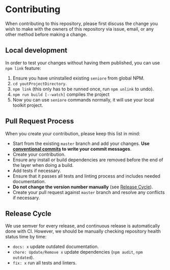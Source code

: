 # Contributing

When contributing to this repository, please first discuss the change you wish
to make with the owners of this repository via issue, email, or any other
method before making a change.

## Local development

In order to test your changes without having them published, you can use
`npm link` feature:

1. Ensure you have uninstalled existing `seniore` from global NPM.
2. `cd youtProjectDirectory`.
3. `npm link` (this only has to be runned once, run `npm unlink` to undo).
4. `npm run build [--watch]` compiles the project
5. Now you can use `seniore` commands normally, it will use your local toolkit
   project.

## Pull Request Process

When you create your contribution, please keep this list in mind:

- Start from the existing `master` branch and add your changes.
  **Use [conventional commits][1] to write your commit messages**.
- Create your contribution.
- Ensure any install or build dependencies are removed before the end of the
  layer when doing a build.
- Add tests if necessary.
- Ensure that it passes all tests and linting process and includes needed
  documentation.
- **Do not change the version number manually** (see [Release Cycle][2]).
- Create your pull request against `master` branch and resolve any
  conflicts if necessary.

## Release Cycle

We use semver for every release, and continuous release is automatically
done with CI. However, we should be manually checking repository health status
time by time:

- `docs: x` update outdated documentation.
- `chore: Update/Remove x` update dependencies (`npm audit`, `npm outdated`).
- `fix: x` run all tests and linters.

[1]: https://www.conventionalcommits.org/en/v1.0.0/#specification
[2]: https://github.com/p2kmgcl/seniore/blob/master/CONTRIBUTING.md#release-cycle
